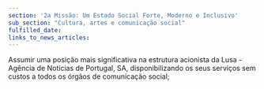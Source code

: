 ```yaml
---
section: '2a Missão: Um Estado Social Forte, Moderno e Inclusivo'
sub_section: "Cultura, artes e comunicação social"
fulfilled_date:
links_to_news_articles:
---
```


Assumir uma posição mais significativa na estrutura acionista da Lusa -Agência de Notícias de Portugal, SA, disponibilizando os seus serviços sem custos a todos os órgãos de comunicação social;